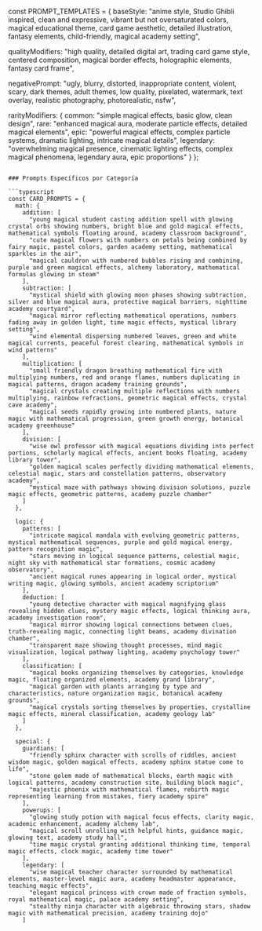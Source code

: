 const PROMPT_TEMPLATES = {
  baseStyle: "anime style, Studio Ghibli inspired, clean and expressive, vibrant but not oversaturated colors, magical educational theme, card game aesthetic, detailed illustration, fantasy elements, child-friendly, magical academy setting",
  
  qualityModifiers: "high quality, detailed digital art, trading card game style, centered composition, magical border effects, holographic elements, fantasy card frame",
  
  negativePrompt: "ugly, blurry, distorted, inappropriate content, violent, scary, dark themes, adult themes, low quality, pixelated, watermark, text overlay, realistic photography, photorealistic, nsfw",
  
  rarityModifiers: {
    common: "simple magical effects, basic glow, clean design",
    rare: "enhanced magical aura, moderate particle effects, detailed magical elements", 
    epic: "powerful magical effects, complex particle systems, dramatic lighting, intricate magical details",
    legendary: "overwhelming magical presence, cinematic lighting effects, complex magical phenomena, legendary aura, epic proportions"
  }
};
```

### Prompts Específicos por Categoría

```typescript
const CARD_PROMPTS = {
  math: {
    addition: [
      "young magical student casting addition spell with glowing crystal orbs showing numbers, bright blue and gold magical effects, mathematical symbols floating around, academy classroom background",
      "cute magical flowers with numbers on petals being combined by fairy magic, pastel colors, garden academy setting, mathematical sparkles in the air",
      "magical cauldron with numbered bubbles rising and combining, purple and green magical effects, alchemy laboratory, mathematical formulas glowing in steam"
    ],
    subtraction: [
      "mystical shield with glowing moon phases showing subtraction, silver and blue magical aura, protective magical barriers, nighttime academy courtyard",
      "magical mirror reflecting mathematical operations, numbers fading away in golden light, time magic effects, mystical library setting",
      "wind elemental dispersing numbered leaves, green and white magical currents, peaceful forest clearing, mathematical symbols in wind patterns"
    ],
    multiplication: [
      "small friendly dragon breathing mathematical fire with multiplying numbers, red and orange flames, numbers duplicating in magical patterns, dragon academy training grounds",
      "magical crystals creating multiple reflections with numbers multiplying, rainbow refractions, geometric magical effects, crystal cave academy",
      "magical seeds rapidly growing into numbered plants, nature magic with mathematical progression, green growth energy, botanical academy greenhouse"
    ],
    division: [
      "wise owl professor with magical equations dividing into perfect portions, scholarly magical effects, ancient books floating, academy library tower",
      "golden magical scales perfectly dividing mathematical elements, celestial magic, stars and constellation patterns, observatory academy",
      "mystical maze with pathways showing division solutions, puzzle magic effects, geometric patterns, academy puzzle chamber"
    ]
  },
  
  logic: {
    patterns: [
      "intricate magical mandala with evolving geometric patterns, mystical mathematical sequences, purple and gold magical energy, pattern recognition magic",
      "stars moving in logical sequence patterns, celestial magic, night sky with mathematical star formations, cosmic academy observatory",
      "ancient magical runes appearing in logical order, mystical writing magic, glowing symbols, ancient academy scriptorium"
    ],
    deduction: [
      "young detective character with magical magnifying glass revealing hidden clues, mystery magic effects, logical thinking aura, academy investigation room",
      "magical mirror showing logical connections between clues, truth-revealing magic, connecting light beams, academy divination chamber",
      "transparent maze showing thought processes, mind magic visualization, logical pathway lighting, academy psychology tower"
    ],
    classification: [
      "magical books organizing themselves by categories, knowledge magic, floating organized elements, academy grand library",
      "magical garden with plants arranging by type and characteristics, nature organization magic, botanical academy grounds",
      "magical crystals sorting themselves by properties, crystalline magic effects, mineral classification, academy geology lab"
    ]
  },
  
  special: {
    guardians: [
      "friendly sphinx character with scrolls of riddles, ancient wisdom magic, golden magical effects, academy sphinx statue come to life",
      "stone golem made of mathematical blocks, earth magic with logical patterns, academy construction site, building block magic",
      "majestic phoenix with mathematical flames, rebirth magic representing learning from mistakes, fiery academy spire"
    ],
    powerups: [
      "glowing study potion with magical focus effects, clarity magic, academic enhancement, academy alchemy lab",
      "magical scroll unrolling with helpful hints, guidance magic, glowing text, academy study hall",
      "time magic crystal granting additional thinking time, temporal magic effects, clock magic, academy time tower"
    ],
    legendary: [
      "wise magical teacher character surrounded by mathematical elements, master-level magic aura, academy headmaster appearance, teaching magic effects",
      "elegant magical princess with crown made of fraction symbols, royal mathematical magic, palace academy setting",
      "stealthy ninja character with algebraic throwing stars, shadow magic with mathematical precision, academy training dojo"
    ]
